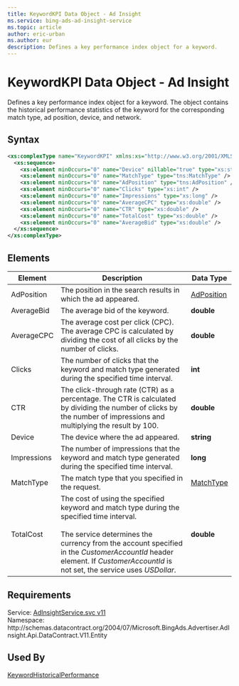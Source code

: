 ```yaml
---
title: KeywordKPI Data Object - Ad Insight
ms.service: bing-ads-ad-insight-service
ms.topic: article
author: eric-urban
ms.author: eur
description: Defines a key performance index object for a keyword.
---
```

# KeywordKPI Data Object - Ad Insight
Defines a key performance index object for a keyword. The object contains the historical performance statistics of the keyword for the corresponding match type, ad position, device, and network.

## Syntax
```xml
<xs:complexType name="KeywordKPI" xmlns:xs="http://www.w3.org/2001/XMLSchema">
  <xs:sequence>
    <xs:element minOccurs="0" name="Device" nillable="true" type="xs:string" />
    <xs:element minOccurs="0" name="MatchType" type="tns:MatchType" />
    <xs:element minOccurs="0" name="AdPosition" type="tns:AdPosition" />
    <xs:element minOccurs="0" name="Clicks" type="xs:int" />
    <xs:element minOccurs="0" name="Impressions" type="xs:long" />
    <xs:element minOccurs="0" name="AverageCPC" type="xs:double" />
    <xs:element minOccurs="0" name="CTR" type="xs:double" />
    <xs:element minOccurs="0" name="TotalCost" type="xs:double" />
    <xs:element minOccurs="0" name="AverageBid" type="xs:double" />
  </xs:sequence>
</xs:complexType>
```

## <a name="elements"></a>Elements

|Element|Description|Data Type|
|-----------|---------------|-------------|
|<a name="adposition"></a>AdPosition|The position in the search results in which the ad appeared.|[AdPosition](adposition.md)|
|<a name="averagebid"></a>AverageBid|The average bid of the keyword.|**double**|
|<a name="averagecpc"></a>AverageCPC|The average cost per click (CPC). The average CPC is calculated by dividing the cost of all clicks by the number of clicks.|**double**|
|<a name="clicks"></a>Clicks|The number of clicks that the keyword and match type generated during the specified time interval.|**int**|
|<a name="ctr"></a>CTR|The click-through rate (CTR) as a percentage. The CTR is calculated by dividing the number of clicks by the number of impressions and multiplying the result by 100.|**double**|
|<a name="device"></a>Device|The device where the ad appeared.|**string**|
|<a name="impressions"></a>Impressions|The number of impressions that the keyword and match type generated during the specified time interval.|**long**|
|<a name="matchtype"></a>MatchType|The match type that you specified in the request.|[MatchType](matchtype.md)|
|<a name="totalcost"></a>TotalCost|The cost of using the specified keyword and match type during the specified time interval.<br/><br/>The service determines the currency from the account specified in the *CustomerAccountId* header element. If *CustomerAccountId* is not set, the service uses *USDollar*.|**double**|

## Requirements
Service: [AdInsightService.svc v11](https://adinsight.api.bingads.microsoft.com/Api/Advertiser/AdInsight/v11/AdInsightService.svc)  
Namespace: http\://schemas.datacontract.org/2004/07/Microsoft.BingAds.Advertiser.AdInsight.Api.DataContract.V11.Entity  

## Used By
[KeywordHistoricalPerformance](keywordhistoricalperformance.md)  
